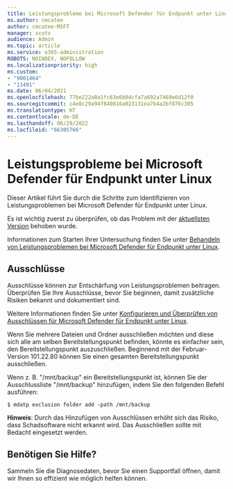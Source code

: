 ```yaml
---
title: Leistungsprobleme bei Microsoft Defender für Endpunkt unter Linux
ms.author: cmcatee
author: cmcatee-MSFT
manager: scotv
audience: Admin
ms.topic: article
ms.service: o365-administration
ROBOTS: NOINDEX, NOFOLLOW
ms.localizationpriority: high
ms.custom:
- "9001464"
- "11491"
ms.date: 06/04/2021
ms.openlocfilehash: 77be222a8a1fc63e6b04cfa7a692a7469e6d12f0
ms.sourcegitcommit: c4e8c29a94f840816a023131ea7b4a2bf876c305
ms.translationtype: HT
ms.contentlocale: de-DE
ms.lasthandoff: 06/29/2022
ms.locfileid: "66305766"
---
```

# <a name="performance-issues-for-microsoft-defender-for-endpoint-on-linux"></a>Leistungsprobleme bei Microsoft Defender für Endpunkt unter Linux

Dieser Artikel führt Sie durch die Schritte zum Identifizieren von Leistungsproblemen bei Microsoft Defender für Endpunkt unter Linux.

Es ist wichtig zuerst zu überprüfen, ob das Problem mit der [aktuellsten Version](https://docs.microsoft.com/microsoft-365/security/defender-endpoint/linux-whatsnew) behoben wurde.

Informationen zum Starten Ihrer Untersuchung finden Sie unter [Behandeln von Leistungsproblemen bei Microsoft Defender für Endpunkt unter Linux](https://docs.microsoft.com/microsoft-365/security/defender-endpoint/linux-support-perf).

## <a name="exclusions"></a>Ausschlüsse

Ausschlüsse können zur Entschärfung von Leistungsproblemen beitragen. Überprüfen Sie Ihre Ausschlüsse, bevor Sie beginnen, damit zusätzliche Risiken bekannt und dokumentiert sind.

Weitere Informationen finden Sie unter [Konfigurieren und Überprüfen von Ausschlüssen für Microsoft Defender für Endpunkt unter Linux](https://docs.microsoft.com/microsoft-365/security/defender-endpoint/linux-exclusions).

Wenn Sie mehrere Dateien und Ordner ausschließen möchten und diese sich alle am selben Bereitstellungspunkt befinden, könnte es einfacher sein, den Bereitstellungspunkt auszuschließen. Beginnend mit der Februar-Version 101.22.80 können Sie einen gesamten Bereitstellungspunkt ausschließen.

Wenn z. B. "/mnt/backup" ein Bereitstellungspunkt ist, können Sie der Ausschlussliste "/mnt/backup" hinzufügen, indem Sie den folgenden Befehl ausführen:

`$ mdatp exclusion folder add -path /mnt/backup`

**Hinweis**: Durch das Hinzufügen von Ausschlüssen erhöht sich das Risiko, dass Schadsoftware nicht erkannt wird. Das Ausschließen sollte mit Bedacht eingesetzt werden.

## <a name="need-help"></a>Benötigen Sie Hilfe?

Sammeln Sie die Diagnosedaten, bevor Sie einen Supportfall öffnen, damit wir Ihnen so effizient wie möglich helfen können.
